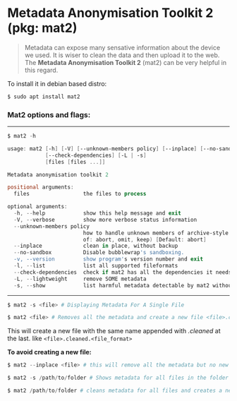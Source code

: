 # Metadata Anonymisation Toolkit 2 (pkg: mat2)

>Metadata can expose many sensative information about the device we used. It is wiser to clean the data and then upload it to the web. The **Metadata Anonymisation Toolkit 2** (mat2) can be very helpful in this regard.

To install it in debian based distro:
```sh
$ sudo apt install mat2
```
### Mat2 options and flags:
---
```powershell
$ mat2 -h

usage: mat2 [-h] [-V] [--unknown-members policy] [--inplace] [--no-sandbox] [-v] [-l]
            [--check-dependencies] [-L | -s]
            [files [files ...]]

Metadata anonymisation toolkit 2

positional arguments:
  files                 the files to process

optional arguments:
  -h, --help            show this help message and exit
  -V, --verbose         show more verbose status information
  --unknown-members policy
                        how to handle unknown members of archive-style files (policy should be one
                        of: abort, omit, keep) [Default: abort]
  --inplace             clean in place, without backup
  --no-sandbox          Disable bubblewrap's sandboxing.
  -v, --version         show program's version number and exit
  -l, --list            list all supported fileformats
  --check-dependencies  check if mat2 has all the dependencies it needs
  -L, --lightweight     remove SOME metadata
  -s, --show            list harmful metadata detectable by mat2 without removing them
```
---
```powershell
$ mat2 -s <file> # Displaying Metadata For A Single File
```
```powershell
$ mat2 <file> # Removes all the metadata and create a new file <file>.cleaned.*
```
This will create a new file with the same name appended with *.cleaned* at the last. like `<file>.cleaned.<file_format>`

**To avoid creating a new file:**
```powershell
$ mat2 --inplace <file> # this will remove all the metadata but no new file will be created
```
```powershell
$ mat2 -s /path/to/folder # Shows metadata for all files in the folder

$ mat2 /path/to/folder # cleans metadata for all files and creates a new file for each
```
